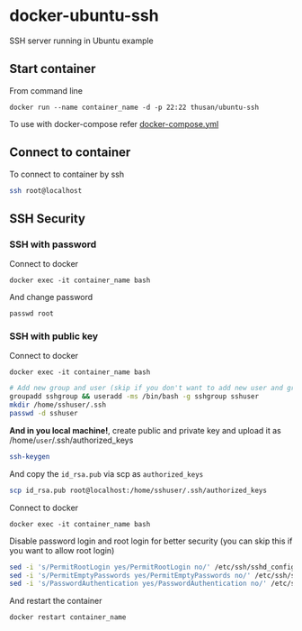 # docker-ubuntu-ssh

SSH server running in Ubuntu example

## Start container

From command line

```docker
docker run --name container_name -d -p 22:22 thusan/ubuntu-ssh
```

To use with docker-compose refer [docker-compose.yml](docker-compose.yml)

## Connect to container

To connect to container by ssh

```sh
ssh root@localhost
```

## SSH Security

### SSH with password

Connect to docker

```
docker exec -it container_name bash
```

And change password

```
passwd root
```

### SSH with public key

Connect to docker

```docker
docker exec -it container_name bash
```

```sh
# Add new group and user (skip if you don't want to add new user and group)
groupadd sshgroup && useradd -ms /bin/bash -g sshgroup sshuser
mkdir /home/sshuser/.ssh
passwd -d sshuser
```

**And in you local machine!**, create public and private key and upload it as /home/`user`/.ssh/authorized_keys

```sh
ssh-keygen
```

And copy the `id_rsa.pub` via scp as `authorized_keys`

```sh
scp id_rsa.pub root@localhost:/home/sshuser/.ssh/authorized_keys
```

Connect to docker

```docker
docker exec -it container_name bash
```

Disable password login and root login for better security (you can skip this if you want to allow root login)

```sh
sed -i 's/PermitRootLogin yes/PermitRootLogin no/' /etc/ssh/sshd_config
sed -i 's/PermitEmptyPasswords yes/PermitEmptyPasswords no/' /etc/ssh/sshd_config
sed -i 's/PasswordAuthentication yes/PasswordAuthentication no/' /etc/ssh/sshd_config
```

And restart the container

```
docker restart container_name
```
